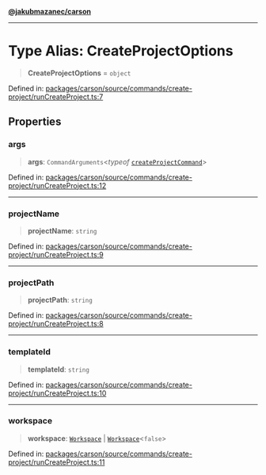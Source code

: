 [**@jakubmazanec/carson**](../README.md)

---

# Type Alias: CreateProjectOptions

> **CreateProjectOptions** = `object`

Defined in:
[packages/carson/source/commands/create-project/runCreateProject.ts:7](https://github.com/jakubmazanec/tools/blob/6fe16df773d5da14c29261ea934e72b3f99fabb7/packages/carson/source/commands/create-project/runCreateProject.ts#L7)

## Properties

### args

> **args**: `CommandArguments`\<_typeof_
> [`createProjectCommand`](../variables/createProjectCommand.md)\>

Defined in:
[packages/carson/source/commands/create-project/runCreateProject.ts:12](https://github.com/jakubmazanec/tools/blob/6fe16df773d5da14c29261ea934e72b3f99fabb7/packages/carson/source/commands/create-project/runCreateProject.ts#L12)

---

### projectName

> **projectName**: `string`

Defined in:
[packages/carson/source/commands/create-project/runCreateProject.ts:9](https://github.com/jakubmazanec/tools/blob/6fe16df773d5da14c29261ea934e72b3f99fabb7/packages/carson/source/commands/create-project/runCreateProject.ts#L9)

---

### projectPath

> **projectPath**: `string`

Defined in:
[packages/carson/source/commands/create-project/runCreateProject.ts:8](https://github.com/jakubmazanec/tools/blob/6fe16df773d5da14c29261ea934e72b3f99fabb7/packages/carson/source/commands/create-project/runCreateProject.ts#L8)

---

### templateId

> **templateId**: `string`

Defined in:
[packages/carson/source/commands/create-project/runCreateProject.ts:10](https://github.com/jakubmazanec/tools/blob/6fe16df773d5da14c29261ea934e72b3f99fabb7/packages/carson/source/commands/create-project/runCreateProject.ts#L10)

---

### workspace

> **workspace**: [`Workspace`](../classes/Workspace.md) \|
> [`Workspace`](../classes/Workspace.md)\<`false`\>

Defined in:
[packages/carson/source/commands/create-project/runCreateProject.ts:11](https://github.com/jakubmazanec/tools/blob/6fe16df773d5da14c29261ea934e72b3f99fabb7/packages/carson/source/commands/create-project/runCreateProject.ts#L11)
